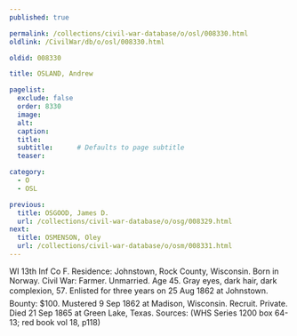 ```yaml
---
published: true

permalink: /collections/civil-war-database/o/osl/008330.html
oldlink: /CivilWar/db/o/osl/008330.html

oldid: 008330

title: OSLAND, Andrew

pagelist:
  exclude: false
  order: 8330
  image: 
  alt:
  caption:
  title:
  subtitle:      # Defaults to page subtitle
  teaser:

category: 
  - O 
  - OSL

previous:
  title: OSGOOD, James D.
  url: /collections/civil-war-database/o/osg/008329.html  
next:
  title: OSMENSON, Oley
  url: /collections/civil-war-database/o/osm/008331.html   
---
```

WI 13th Inf Co F. Residence: Johnstown, Rock County, Wisconsin. Born in Norway. Civil War: Farmer. Unmarried. Age 45. Gray eyes, dark hair, dark complexion, 5&#146;7&#148;. Enlisted for three years on 25 Aug 1862 at Johnstown. Bounty: $100. Mustered 9 Sep 1862 at Madison, Wisconsin. Recruit. Private. Died 21 Sep 1865 at Green Lake, Texas. Sources: (WHS Series 1200 box 64-13; red book vol 18, p118)